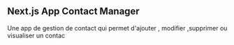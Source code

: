 
## Next.js App Contact Manager

Une app de gestion de contact qui permet d'ajouter , modifier ,supprimer ou visualiser un contac
